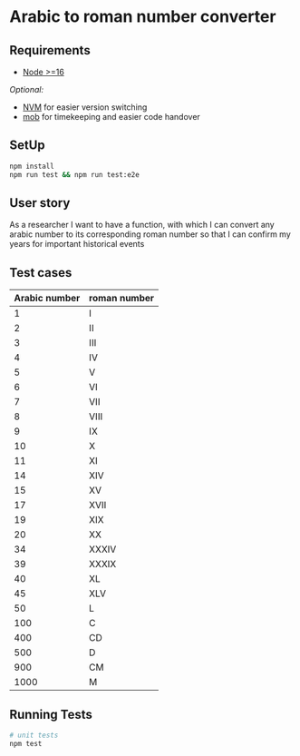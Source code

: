 # Arabic to roman number converter

## Requirements

- [Node >=16](https://nodejs.org/en/)

*Optional:*
- [NVM](https://github.com/nvm-sh/nvm) for easier version switching
- [mob](https://mob.sh/) for timekeeping and easier code handover

## SetUp

```bash
npm install
npm run test && npm run test:e2e
```

## User story

As a researcher I want to have a function,
with which I can convert any arabic number to its corresponding roman
number so that I can confirm my years for important historical events

## Test cases

| Arabic number | roman number |
|---------------|--------------|
| 1             | I            |
| 2             | II           |
| 3             | III          |
| 4             | IV           |
| 5             | V            |
| 6             | VI           |
| 7             | VII          |
| 8             | VIII         |
| 9             | IX           |
| 10            | X            |
| 11            | XI           |
| 14            | XIV          |
| 15            | XV           |
| 17            | XVII         |
| 19            | XIX          |
| 20            | XX           |
| 34            | XXXIV        |
| 39            | XXXIX        |
| 40            | XL           |
| 45            | XLV          |
| 50            | L            |
| 100           | C            |
| 400           | CD           |
| 500           | D            |
| 900           | CM           |
| 1000          | M            |


## Running Tests

```bash
# unit tests
npm test
```